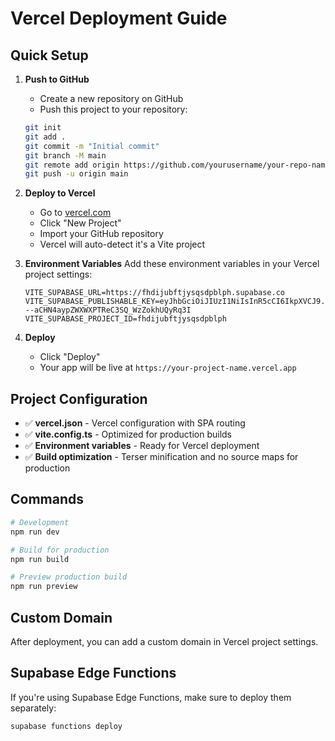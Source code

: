 # Vercel Deployment Guide

## Quick Setup

1. **Push to GitHub**
   - Create a new repository on GitHub
   - Push this project to your repository:
   ```bash
   git init
   git add .
   git commit -m "Initial commit"
   git branch -M main
   git remote add origin https://github.com/yourusername/your-repo-name.git
   git push -u origin main
   ```

2. **Deploy to Vercel**
   - Go to [vercel.com](https://vercel.com)
   - Click "New Project"
   - Import your GitHub repository
   - Vercel will auto-detect it's a Vite project

3. **Environment Variables**
   Add these environment variables in your Vercel project settings:
   ```
   VITE_SUPABASE_URL=https://fhdijubftjysqsdpblph.supabase.co
   VITE_SUPABASE_PUBLISHABLE_KEY=eyJhbGciOiJIUzI1NiIsInR5cCI6IkpXVCJ9.eyJpc3MiOiJzdXBhYmFzZSIsInJlZiI6ImZoZGlqdWJmdGp5c3FzZHBibHBoIiwicm9sZSI6ImFub24iLCJpYXQiOjE3NTU4MzI4NzEsImV4cCI6MjA3MTQwODg3MX0.NsIY9---aCHN4aypZWXWXPTReC3SQ_WzZokhUQyRq3I
   VITE_SUPABASE_PROJECT_ID=fhdijubftjysqsdpblph
   ```

4. **Deploy**
   - Click "Deploy"
   - Your app will be live at `https://your-project-name.vercel.app`

## Project Configuration

- ✅ **vercel.json** - Vercel configuration with SPA routing
- ✅ **vite.config.ts** - Optimized for production builds
- ✅ **Environment variables** - Ready for Vercel deployment
- ✅ **Build optimization** - Terser minification and no source maps for production

## Commands

```bash
# Development
npm run dev

# Build for production
npm run build

# Preview production build
npm run preview
```

## Custom Domain

After deployment, you can add a custom domain in Vercel project settings.

## Supabase Edge Functions

If you're using Supabase Edge Functions, make sure to deploy them separately:

```bash
supabase functions deploy
```
